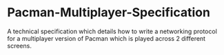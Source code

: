 # Pacman-Multiplayer-Specification

A technical specification which details how to write a networking protocol for a multiplayer version of Pacman which is played across 2 different screens.
